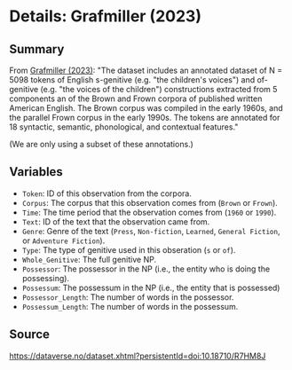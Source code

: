 # Details: Grafmiller (2023)

## Summary

From [Grafmiller (2023)](https://dataverse.no/dataset.xhtml?persistentId=doi:10.18710/R7HM8J): "The dataset includes an annotated dataset of N = 5098 tokens of English s-genitive (e.g. "the children's voices") and of-genitive (e.g. "the voices of the children") constructions extracted from 5 components an of the Brown and Frown corpora of published written American English. The Brown corpus was compiled in the early 1960s, and the parallel Frown corpus in the early 1990s. The tokens are annotated for 18 syntactic, semantic, phonological, and contextual features."

(We are only using a subset of these annotations.)


## Variables

- `Token`: ID of this observation from the corpora.
- `Corpus`: The corpus that this observation comes from (`Brown` or `Frown`).
- `Time`: The time period that the observation comes from (`1960` or `1990`).
- `Text`: ID of the text that the observation came from.
- `Genre`: Genre of the text (`Press`, `Non-fiction`, `Learned`, `General Fiction`, or `Adventure Fiction`).
- `Type`: The type of genitive used in this obseration (`s` or `of`).
- `Whole_Genitive`: The full genitive NP.
- `Possessor`: The possessor in the NP (i.e., the entity who is doing the possessing).
- `Possessum`: The possessum in the NP (i.e., the entity that is possessed)
- `Possessor_Length`: The number of words in the possessor.
- `Possessum_Length`: The number of words in the possessum.


## Source

<https://dataverse.no/dataset.xhtml?persistentId=doi:10.18710/R7HM8J>

